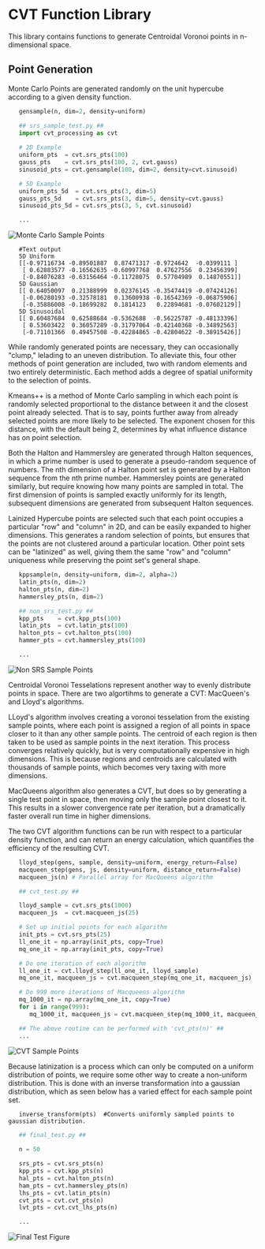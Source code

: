 # CVT Function Library

This library contains functions to generate Centroidal Voronoi points in n-dimensional space. 

## Point Generation

Monte Carlo Points are generated randomly on the unit hypercube according to a given density function. 

```python
   gensample(n, dim=2, density=uniform)
```

```python
   ## srs_sample_test.py ##
   import cvt_processing as cvt
   
   # 2D Example
   uniform_pts  = cvt.srs_pts(100)
   gauss_pts    = cvt.srs_pts(100, 2, cvt.gauss)
   sinusoid_pts = cvt.gensample(100, dim=2, density=cvt.sinusoid)

   # 5D Example
   uniform_pts_5d  = cvt.srs_pts(3, dim=5)
   gauss_pts_5d    = cvt.srs_pts(3, dim=5, density=cvt.gauss)
   sinusoid_pts_5d = cvt.srs_pts(3, 5, cvt.sinusoid)

   ...
```
![Monte Carlo Sample Points](https://github.com/jcs15c/PDE_CVT/blob/master/example_images/srs_sample_fig.png "Monte_Carlo_Sample")
```
   #Text output
   5D Uniform  
   [[-0.97116734 -0.89501887  0.87471317 -0.9724642  -0.0399111 ]
    [ 0.62883577 -0.16562635 -0.60997768  0.47627556  0.23456399]
    [-0.84076283 -0.63156464 -0.11728075  0.57704989  0.14870551]]
   5D Gaussian
   [[ 0.64050097  0.21388999  0.02376145 -0.35474419 -0.07424126]
    [-0.06280193 -0.32578181  0.13600938 -0.16542369 -0.06875906]
    [-0.35886008 -0.18699282  0.1814123   0.22894681 -0.07602129]]
   5D Sinusoidal
   [[ 0.60487684  0.62588684 -0.5362688  -0.56225787 -0.48133396]
    [ 0.53603422  0.36057289 -0.31797064 -0.42140368 -0.34892563]
    [-0.71101366  0.49457508 -0.42284865 -0.42804622 -0.38915426]]
```

While randomly generated points are necessary, they can occasionally "clump," lelading to an uneven distribution. To alleviate this, four other methods of point generation are included, two with random elements and two entirely deterministic. Each method adds a degree of spatial uniformity to the selection of points.

Kmeans++ is a method of Monte Carlo sampling in which each point is randomly selected proportional to the distance between it and the closest point already selected. That is to say, points further away from already selected points are more likely to be selected. The exponent chosen for this distance, with the default being 2, determines by what influence distance has on point selection.

Both the Halton and Hammersley are generated through Halton sequences, in which a prime number is used to generate a pseudo-random sequence of numbers. The nth dimension of a Halton point set is generated by a Halton sequence from the nth prime number. Hammersley points are generated similarly, but require knowing how many points are sampled in total. The first dimension of points is sampled exactly uniformly for its length, subsequent dimensions are generated from subsequent Halton sequences.

Lainized Hypercube points are selected such that each point occupies a particular "row" and "column" in 2D, and can be easily expanded to higher dimensions. This generates a random selection of points, but ensures that the points are not clustered around a particular location. Other point sets can be "latinized" as well, giving them the same "row" and "column" uniqueness while preserving the point set's general shape.
```python 
   kppsample(n, density=uniform, dim=2, alpha=2)
   latin_pts(n, dim=2)
   halton_pts(n, dim=2)
   hammersley_pts(n, dim=2)
```
```python
   ## non_srs_test.py ##
   kpp_pts    = cvt.kpp_pts(100)
   latin_pts  = cvt.latin_pts(100)
   halton_pts = cvt.halton_pts(100)
   hammer_pts = cvt.hammersley_pts(100)

   ...
```
![Non SRS Sample Points](https://github.com/jcs15c/PDE_CVT/blob/master/example_images/non_srs_fig.png "Non_SRS_Sample")

Centroidal Voronoi Tesselations represent another way to evenly distribute points in space. There are two algortihms to generate a CVT: MacQueen's and Lloyd's algorithms.

LLoyd's algorithm involves creating a voronoi tesselation from the existing sample points, where each point is assigned a region of all points in space closer to it than any other sample points. The centroid of each region is then taken to be used as sample points in the next iteration. This process converges relatively quickly, but is very computationally expensive in high dimensions. This is because regions and centroids are calculated with thousands of sample points, which becomes very taxing with more dimensions.

MacQueens algorithm also generates a CVT, but does so by generating a single test point in space, then moving only the sample point closest to it. This results in a slower convergence rate per iteration, but a dramatically faster overall run time in higher dimensions.

The two CVT algorithm functions can be run with respect to a particular density function, and can return an energy calculation, which quantifies the efficiency of the resulting CVT.

```python
   lloyd_step(gens, sample, density=uniform, energy_return=False)
   macqueen_step(gens, js, density=uniform, distance_return=False)
   macqueen_js(n) # Parallel array for MacQueens algorithm
```
```python
   ## cvt_test.py ##

   lloyd_sample = cvt.srs_pts(1000)
   macqueen_js  = cvt.macqueen_js(25)

   # Set up initial points for each algorithm
   init_pts = cvt.srs_pts(25)
   ll_one_it = np.array(init_pts, copy=True)
   mq_one_it = np.array(init_pts, copy=True)

   # Do one iteration of each algorithm
   ll_one_it = cvt.lloyd_step(ll_one_it, lloyd_sample)
   mq_one_it, macqueen_js = cvt.macqueen_step(mq_one_it, macqueen_js)

   # Do 999 more iterations of Macqueens algorithm 
   mq_1000_it = np.array(mq_one_it, copy=True)
   for i in range(999):
      mq_1000_it, macqueen_js = cvt.macqueen_step(mq_1000_it, macqueen_js)

   ## The above routine can be performed with 'cvt_pts(n)' ##
   ...
```

![CVT Sample Points](https://github.com/jcs15c/PDE_CVT/blob/master/example_images/cvt_fig.png "CVT_Sample")

Because latinization is a process which can only be computed on a uniform distribution of points, we require some other way to create a non-uniform distribution. This is done with an inverse transformation into a gaussian distribution, which as seen below has a varied effect for each sample point set.

```
   inverse_transform(pts)  #Converts uniformly sampled points to gaussian distribution.
```

```python
   ## final_test.py ##
   
   n = 50

   srs_pts = cvt.srs_pts(n)
   kpp_pts = cvt.kpp_pts(n)
   hal_pts = cvt.halton_pts(n)
   ham_pts = cvt.hammersley_pts(n)
   lhs_pts = cvt.latin_pts(n)
   cvt_pts = cvt.cvt_pts(n)
   lvt_pts = cvt.cvt_lhs_pts(n)

   ...
```

![Final Test Figure](https://github.com/jcs15c/PDE_CVT/blob/master/example_images/final_fig.png "Final_Figure")
